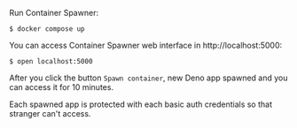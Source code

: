 Run Container Spawner:

```
$ docker compose up
```

You can access Container Spawner web interface in http://localhost:5000:

```
$ open localhost:5000
```

After you click the button `Spawn container`, new Deno app spawned and you can access it for 10 minutes.

Each spawned app is protected with each basic auth credentials so that stranger can't access.
